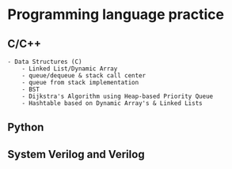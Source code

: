 # Programming language practice
## C/C++
    - Data Structures (C) 
        - Linked List/Dynamic Array
        - queue/dequeue & stack call center
        - queue from stack implementation 
        - BST
        - Dijkstra's Algorithm using Heap-based Priority Queue
        - Hashtable based on Dynamic Array's & Linked Lists

## Python

## System Verilog and Verilog
